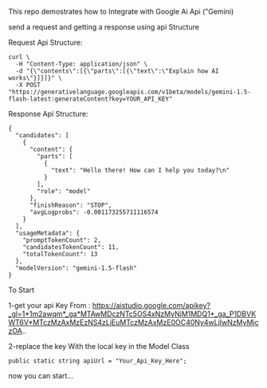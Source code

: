 This repo demostrates how to Integrate with Google Ai Api ("Gemini)

send a request and getting a response using api Structure

Request Api Structure:
```
curl \
  -H "Content-Type: application/json" \
  -d "{\"contents\":[{\"parts\":[{\"text\":\"Explain how AI works\"}]}]}" \
  -X POST "https://generativelanguage.googleapis.com/v1beta/models/gemini-1.5-flash-latest:generateContent?key=YOUR_API_KEY"
```

Response Api Structure:
```
{
  "candidates": [
    {
      "content": {
        "parts": [
          {
            "text": "Hello there! How can I help you today?\n"
          }
        ],
        "role": "model"
      },
      "finishReason": "STOP",
      "avgLogprobs": -0.001173255711116574
    }
  ],
  "usageMetadata": {
    "promptTokenCount": 2,
    "candidatesTokenCount": 11,
    "totalTokenCount": 13
  },
  "modelVersion": "gemini-1.5-flash"
}

```


To Start

1-get your api Key From : https://aistudio.google.com/apikey?_gl=1*1m2awqm*_ga*MTAwMDczNTc5OS4xNzMyNjM1MDQ1*_ga_P1DBVKWT6V*MTczMzAxMzEzNS4zLjEuMTczMzAxMzE0OC40Ny4wLjIwNzMyMjczOA..

2-replace the key With the local key in the Model Class
```
public static string apiUrl = "Your_Api_Key_Here";
```

now you can start...
